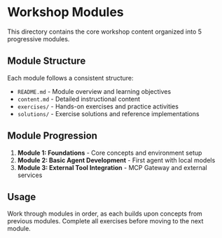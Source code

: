 # Workshop Modules

This directory contains the core workshop content organized into 5 progressive modules.

## Module Structure

Each module follows a consistent structure:
- `README.md` - Module overview and learning objectives
- `content.md` - Detailed instructional content
- `exercises/` - Hands-on exercises and practice activities
- `solutions/` - Exercise solutions and reference implementations

## Module Progression

1. **Module 1: Foundations** - Core concepts and environment setup
2. **Module 2: Basic Agent Development** - First agent with local models
3. **Module 3: External Tool Integration** - MCP Gateway and external services

## Usage

Work through modules in order, as each builds upon concepts from previous modules. Complete all exercises before moving to the next module.
